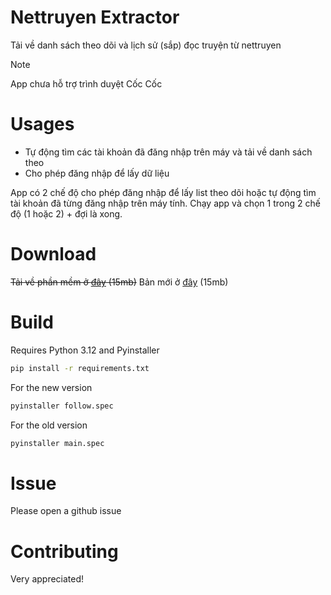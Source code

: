 # Nettruyen Extractor
Tải về danh sách theo dõi và lịch sử (sắp) đọc truyện từ nettruyen
> [!NOTE]
> App chưa hỗ trợ trình duyệt Cốc Cốc
# Usages
- Tự động tìm các tài khoản đã đăng nhập trên máy và tải về danh sách theo
- Cho phép đăng nhập để lấy dữ liệu

App có 2 chế độ cho phép đăng nhập để lấy list theo dõi hoặc tự động tìm tài khoản đã từng đăng nhập trên máy tính. Chạy app và chọn 1 trong 2 chế độ (1 hoặc 2) + đợi là xong.
# Download
~~Tải về phần mềm ở [đây](https://raw.githubusercontent.com/ymilt/nettruyen_extractor/main/dist/main.exe) (15mb)~~
Bản mới ở [đây](https://raw.githubusercontent.com/ymilt/nettruyen_extractor/main/dist/follow.exe) (15mb)
# Build
Requires Python 3.12 and Pyinstaller

```bash
pip install -r requirements.txt
```

For the new version
```bash
pyinstaller follow.spec
```

For the old version
```bash
pyinstaller main.spec
```
# Issue
Please open a github issue
# Contributing
Very appreciated!
